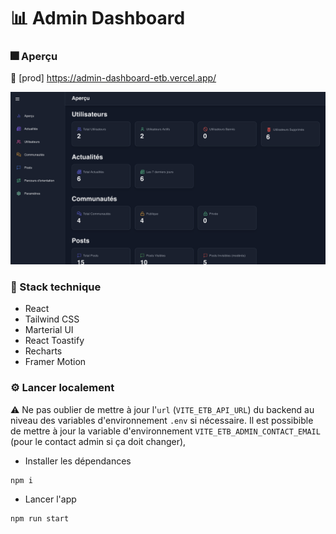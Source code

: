 # 📊 Admin Dashboard

### 🎆 Aperçu

🔴 [prod] https://admin-dashboard-etb.vercel.app/

![alt text](readme-images/admin-dashboard-overview.png)

### 🧰 Stack technique

- React
- Tailwind CSS
- Marterial UI
- React Toastify
- Recharts
- Framer Motion

### ⚙️ Lancer localement

⚠️ Ne pas oublier de mettre à jour l'`url` (`VITE_ETB_API_URL`) du backend au niveau des variables d'environnement `.env` si nécessaire. Il est possibible de mettre à jour la variable d'environnement `VITE_ETB_ADMIN_CONTACT_EMAIL` (pour le contact admin si ça doit changer),

- Installer les dépendances

```shell
npm i
```

- Lancer l'app

```shell
npm run start
```
